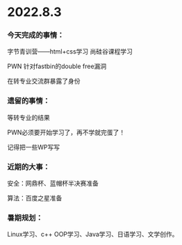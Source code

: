 # 2022.8.3

### 今天完成的事情：

字节青训营——html+css学习 尚硅谷课程学习

PWN 针对fastbin的double free漏洞

在转专业交流群暴露了身份

### 遗留的事情：

等转专业的结果

PWN必须要开始学习了，再不学就完蛋了！

记得把一些WP写写

### 近期的大事：

安全：网鼎杯、蓝帽杯半决赛准备

算法：百度之星准备

### 暑期规划：

Linux学习、c++ OOP学习、Java学习、日语学习、文学创作。